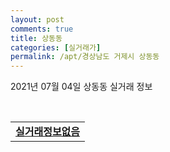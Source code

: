 ```yaml
---
layout: post
comments: true
title: 상동동
categories: [실거래가]
permalink: /apt/경상남도 거제시 상동동
---
```


2021년 07월 04일 상동동 실거래 정보

<script type="text/javascript">
  google.charts.load('current', {'packages':['corechart']});
  google.charts.setOnLoadCallback(drawChart);

  function drawChart() {
    var data = google.visualization.arrayToDataTable([['거래일', '매매', '전월세', '전매'], ['20-07', 38, 39, 0], ['20-08', 20, 47, 0], ['20-09', 24, 47, 0], ['20-10', 42, 34, 0], ['20-11', 63, 42, 0], ['20-12', 104, 32, 0], ['21-01', 84, 49, 0], ['21-02', 23, 48, 0], ['21-03', 54, 40, 0], ['21-04', 52, 37, 0], ['21-05', 41, 40, 0], ['21-06', 41, 17, 2]]);

    var options = {
      title: '최근 유형별 거래량 추이',
      legend: { position: 'bottom' }
    };

    var chart = new google.visualization.LineChart(document.getElementById('columnchart_material'));
    chart.draw(data, (options));
  }
</script>

<div id="columnchart_material" style="width: 95%; margin-left: -35px; display: block"></div>
<br>
<table>
  <tr>
    <td colspan="4" style="font-weight: bold;"><a href="https://search.naver.com/search.naver?query=상동동 실거래정보없음">실거래정보없음</a></td>
  </tr>
    
</table>
    